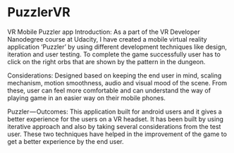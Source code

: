 # PuzzlerVR
VR Mobile Puzzler app
Introduction:
As a part of the VR Developer Nanodegree course at Udacity, I have created a mobile virtual reality application ‘Puzzler’ by using 
different development techniques like design, iteration and user testing. To complete the game successfully user has to click on the
right orbs that are shown by the pattern in the dungeon.

Considerations:
Designed based on keeping the end user in mind, scaling mechanism, motion smoothness, audio and visual mood of the scene. From these, 
user can feel more comfortable and can understand the way of playing game in an easier way on their mobile phones.

Puzzler — Outcomes:
This application built for android users and it gives a better experience for the users on a VR headset. It has been built by using 
iterative approach and also by taking several considerations from the test user. These two techniques have helped in the improvement 
of the game to get a better experience by the end user.
